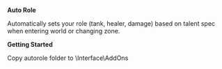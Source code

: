 **Auto Role**

Automatically sets your role (tank, healer, damage) based on talent spec when entering world or changing zone.


**Getting Started**

Copy autorole folder to \Interface\AddOns
